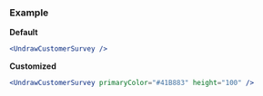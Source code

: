 ### Example

**Default**
```jsx
<UndrawCustomerSurvey />
```

**Customized**
```jsx
<UndrawCustomerSurvey primaryColor="#41B883" height="100" />
```
